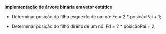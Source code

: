 ﻿**Implementação de árvore binária em vetor estático**
 
- Determinar posição do filho esquerdo de um nó:
Fe = 2 * posicãoPai + 1;

- Determinar posição do filho direito de um nó:
Fd = 2 * posicãoPai + 2;
